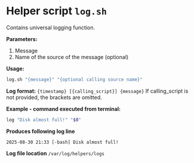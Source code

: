 # Helper script `log.sh`

Contains universal logging function.

**Parameters:**
1. Message
2. Name of the source of the message (optional)

**Usage:**
```bash
log.sh "{message}" "{optional calling source name}"
```

**Log format:**
`{timestamp} [{calling_script}] {message}`
If calling_script is not provided, the brackets are omitted.

**Example - command executed from terminal:**
```bash
log "Disk almost full!" "$0"
```

**Produces following log line**
```
2025-08-30 21:33 [-bash] Disk almost full!
```
**Log file location**
`/var/log/helpers/logs`
